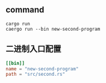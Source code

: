 ## command
```shell
cargo run 
caergo run --bin new-second-program
```

## 二进制入口配置
```toml
[[bin]]
name = "new-second-program"
path = "src/second.rs"
```
